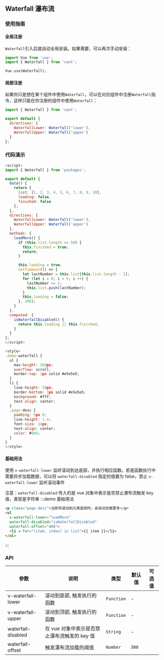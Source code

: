 ## Waterfall 瀑布流

### 使用指南

#### 全局注册

`Waterfall`引入后就自动全局安装。如果需要，可以再次手动安装：

```js
import Vue from 'vue';
import { Waterfall } from 'vant';

Vue.use(Waterfall);
```

#### 局部注册

如果你只是想在某个组件中使用`Waterfall`，可以在对应组件中注册`Waterfall`指令，这样只能在你注册的组件中使用`Waterfall`：

```js
import { Waterfall } from 'vant';

export default {
  directives: {
    WaterfallLower: Waterfall('lower'),
    WaterfallUpper: Waterfall('upper')
  }
};
```

### 代码演示
```js
<script>
import { Waterfall } from 'packages';

export default {
  data() {
    return {
      list: [1, 2, 3, 4, 5, 6, 7, 8, 9, 10],
      loading: false,
      finished: false
    };
  },
  directives: {
    WaterfallLower: Waterfall('lower'),
    WaterfallUpper: Waterfall('upper')
  },
  methods: {
    loadMore() {
      if (this.list.length >= 50) {
        this.finished = true;
        return;
      }

      this.loading = true;
      setTimeout(() => {
        let lastNumber = this.list[this.list.length - 1];
        for (let i = 0; i < 5; i ++) {
          lastNumber += 1;
          this.list.push(lastNumber);
        }
        this.loading = false;
      }, 200);
    }
  },
  computed: {
    isWaterfallDisabled() {
      return this.loading || this.finished;
    }
  }
};
</script>

<style>
.demo-waterfall {
  ul {
    max-height: 360px;
    overflow: scroll;
    border-top: 1px solid #e5e5e5;
  }
  li {
    line-height: 50px;
    border-bottom: 1px solid #e5e5e5;
    background: #fff;
    text-align: center;
  }
  .page-desc {
    padding: 5px 0;
    line-height: 1.4;
    font-size: 14px;
    text-align: center;
    color: #666;
  }
}
</style>
```

#### 基础用法
使用 `v-waterfall-lower` 监听滚动到达底部，并执行相应函数。若是函数执行中需要异步加载数据，可以将 `waterfall-disabled` 指定的值置为 false，禁止 `v-waterfall-lower` 监听滚动事件

注意：`waterfall-disabled` 传入的是 vue 对象中表示是否禁止瀑布流触发 key 值，类型是字符串
:::demo 基础用法
```html
<p class="page-desc">当即将滚动到元素底部时，会自动加载更多</p>
<ul
  v-waterfall-lower="loadMore"
  waterfall-disabled="isWaterfallDisabled"
  waterfall-offset="400">
  <li v-for="(item, index) in list">{{ item }}</li>
</ul>
```
:::

### API

| 参数       | 说明      | 类型       | 默认值       | 可选值       |
|-----------|-----------|-----------|-------------|-------------|
| v-waterfall-lower | 滚动到底部, 触发执行的函数 | `Function`  | - |  |
| v-waterfall-upper | 滚动到顶部, 触发执行的函数 | `Function`  | - |  |
| waterfall-disabled | 在 vue 对象中表示是否禁止瀑布流触发的 key 值 | `String`  | - |  |
| waterfall-offset | 触发瀑布流加载的阈值 | `Number`  | `300` |   |

